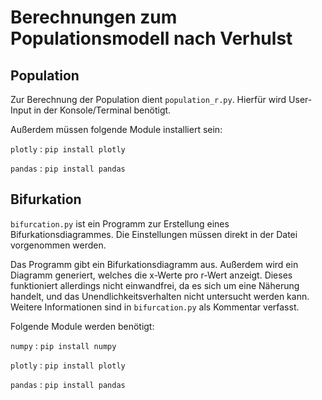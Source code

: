 # Berechnungen zum Populationsmodell nach Verhulst

## Population
Zur Berechnung der Population dient `population_r.py`.
Hierfür wird User-Input in der Konsole/Terminal benötigt.

Außerdem müssen folgende Module installiert sein:

`plotly` : `pip install plotly`

`pandas` : `pip install pandas`

## Bifurkation
`bifurcation.py` ist ein Programm zur Erstellung eines Bifurkationsdiagrammes.
Die Einstellungen müssen direkt in der Datei vorgenommen werden.

Das Programm gibt ein Bifurkationsdiagramm aus. Außerdem wird ein Diagramm generiert, welches die x-Werte pro r-Wert anzeigt. Dieses funktioniert allerdings nicht einwandfrei, da es sich um eine Näherung handelt, und das Unendlichkeitsverhalten nicht untersucht werden kann. Weitere Informationen sind in `bifurcation.py` als Kommentar verfasst.

Folgende Module werden benötigt:

`numpy` : `pip install numpy`

`plotly` : `pip install plotly`

`pandas` : `pip install pandas`